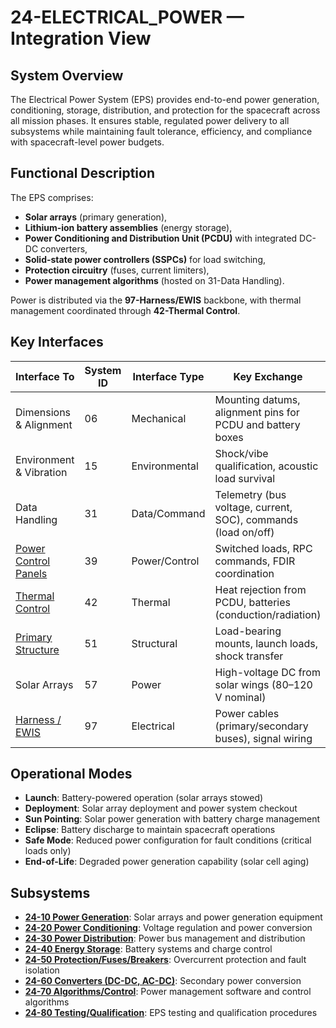 # 24-ELECTRICAL_POWER — Integration View

## System Overview

The Electrical Power System (EPS) provides end-to-end power generation, conditioning, storage, distribution, and protection for the spacecraft across all mission phases. It ensures stable, regulated power delivery to all subsystems while maintaining fault tolerance, efficiency, and compliance with spacecraft-level power budgets.

## Functional Description

The EPS comprises:
- **Solar arrays** (primary generation),
- **Lithium-ion battery assemblies** (energy storage),
- **Power Conditioning and Distribution Unit (PCDU)** with integrated DC-DC converters,
- **Solid-state power controllers (SSPCs)** for load switching,
- **Protection circuitry** (fuses, current limiters),
- **Power management algorithms** (hosted on 31-Data Handling).

Power is distributed via the **97-Harness/EWIS** backbone, with thermal management coordinated through **42-Thermal Control**.

## Key Interfaces

| Interface To | System ID | Interface Type | Key Exchange |
|-------------|----------|----------------|--------------|
| Dimensions & Alignment | 06 | Mechanical | Mounting datums, alignment pins for PCDU and battery boxes |
| Environment & Vibration | 15 | Environmental | Shock/vibe qualification, acoustic load survival |
| Data Handling | 31 | Data/Command | Telemetry (bus voltage, current, SOC), commands (load on/off) |
| [Power Control Panels](../39-POWER_CONTROL_PANELS/) | 39 | Power/Control | Switched loads, RPC commands, FDIR coordination |
| [Thermal Control](../../STA-E-THERMAL-ENVIRONMENTAL-LIFESUPPORT/SYSTEMS/42-THERMAL_CONTROL/) | 42 | Thermal | Heat rejection from PCDU, batteries (conduction/radiation) |
| [Primary Structure](../../STA-A-STRUCTURES-MECHANISMS/SYSTEMS/51-PRIMARY_STRUCTURE/) | 51 | Structural | Load-bearing mounts, launch loads, shock transfer |
| Solar Arrays | 57 | Power | High-voltage DC from solar wings (80–120 V nominal) |
| [Harness / EWIS](../97-HARNESS_EWIS/) | 97 | Electrical | Power cables (primary/secondary buses), signal wiring |

## Operational Modes

- **Launch**: Battery-powered operation (solar arrays stowed)
- **Deployment**: Solar array deployment and power system checkout
- **Sun Pointing**: Solar power generation with battery charge management
- **Eclipse**: Battery discharge to maintain spacecraft operations
- **Safe Mode**: Reduced power configuration for fault conditions (critical loads only)
- **End-of-Life**: Degraded power generation capability (solar cell aging)

## Subsystems

- [**24-10 Power Generation**](./SUBSYSTEMS/24-10_POWER_GENERATION/): Solar arrays and power generation equipment
- [**24-20 Power Conditioning**](./SUBSYSTEMS/24-20_POWER_CONDITIONING/): Voltage regulation and power conversion
- [**24-30 Power Distribution**](./SUBSYSTEMS/24-30_POWER_DISTRIBUTION/): Power bus management and distribution
- [**24-40 Energy Storage**](./SUBSYSTEMS/24-40_ENERGY_STORAGE/): Battery systems and charge control
- [**24-50 Protection/Fuses/Breakers**](./SUBSYSTEMS/24-50_PROTECTION_FUSES_BREAKERS/): Overcurrent protection and fault isolation
- [**24-60 Converters (DC-DC, AC-DC)**](./SUBSYSTEMS/24-60_CONVERTERS_DCDC_ACDC/): Secondary power conversion
- [**24-70 Algorithms/Control**](./SUBSYSTEMS/24-70_ALGORITHMS_CONTROL/): Power management software and control algorithms
- [**24-80 Testing/Qualification**](./SUBSYSTEMS/24-80_TESTING_QUALIFICATION/): EPS testing and qualification procedures
